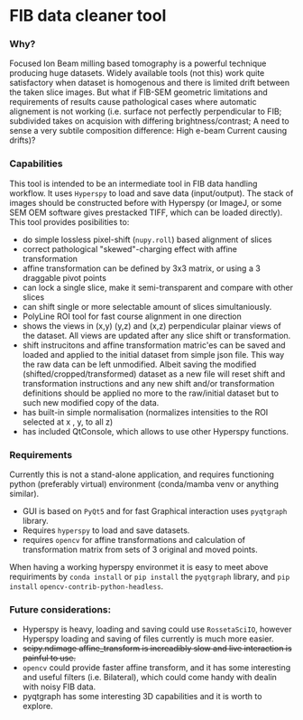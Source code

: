 # FIB data cleaner tool

### Why?

Focused Ion Beam milling based tomography is a powerful technique producing huge datasets.
Widely available tools (not this) work quite satisfactory when dataset is homogenous and there is limited drift between the taken slice images.
But what if FIB-SEM geometric limitations and requirements of results cause pathological cases where automatic alignement is not working (i.e. surface not perfectly perpendicular to FIB; subdivided takes on acquision with differing brightness/contrast; A need to sense a very subtile composition difference: High e-beam Current causing drifts)?   

### Capabilities
This tool is intended to be an intermediate tool in FIB data handling workflow.
It uses `Hyperspy` to load and save data (input/output).
The stack of images should be constructed before with Hyperspy (or ImageJ, or some SEM OEM software gives prestacked TIFF, which can be loaded directly).
This tool provides posibilities to:
* do simple lossless pixel-shift (`nupy.roll`) based alignment of slices
* correct pathological "skewed"-charging effect with affine transformation
* affine transformation can be defined by 3x3 matrix, or using a 3 draggable pivot points
* can lock a single slice, make it semi-transparent and compare with other slices
* can shift single or more selectable amount of slices simultaniously.
* PolyLine ROI tool for fast course alignment in one direction
* shows the views in (x,y) (y,z) and (x,z) perpendicular plainar views of the dataset. All views are updated after any slice shift or transformation. 
* shift instrucitons and affine transformation matric'es can be saved and loaded and applied to the initial dataset from simple json file. This way the raw data can be left unmodified. Albeit saving the modified (shifted/cropped/transformed) dataset as a new file will reset shift and transformation instructions and any new shift and/or transformation definitions should be applied no more to the raw/initial dataset but to such new modified copy of the data.
* has built-in simple normalisation (normalizes intensities to the ROI selected at x , y, to all z)
* has included QtConsole, which allows to use other Hyperspy functions.

### Requirements
Currently this is not a stand-alone application, and requires functioning python (preferably virtual) environment (conda/mamba venv or anything similar).
* GUI is based on `PyQt5` and for fast Graphical interaction uses `pyqtgraph` library.
* Requires `hyperspy` to load and save datasets.
* requires `opencv` for affine transformations and calculation of transformation matrix from sets of 3 original and moved points.

When having a working hyperspy environmet it is easy to meet above requiriments by `conda install` or `pip install` the `pyqtgraph` library, and `pip install` `opencv-contrib-python-headless`.

### Future considerations:
* Hyperspy is heavy, loading and saving could use `RossetaSciIO`, however Hyperspy loading and saving of files currently is much more easier.
* ~~scipy.ndimage affine_transform is increadibly slow and live interaction is painful to use.~~
* `opencv` could provide faster affine transform, and it has some interesting and useful filters (i.e. Bilateral), which could come handy with dealin with noisy FIB data.
* pyqtgraph has some interesting 3D capabilities and it is worth to explore.
